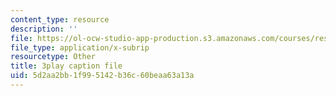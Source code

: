 ```yaml
---
content_type: resource
description: ''
file: https://ol-ocw-studio-app-production.s3.amazonaws.com/courses/res-6-006-video-demonstrations-in-lasers-and-optics-spring-2008/5d2aa2bb1f995142b36c60beaa63a13a_J4Ecq7hIzYU.vtt
file_type: application/x-subrip
resourcetype: Other
title: 3play caption file
uid: 5d2aa2bb-1f99-5142-b36c-60beaa63a13a
---
```

